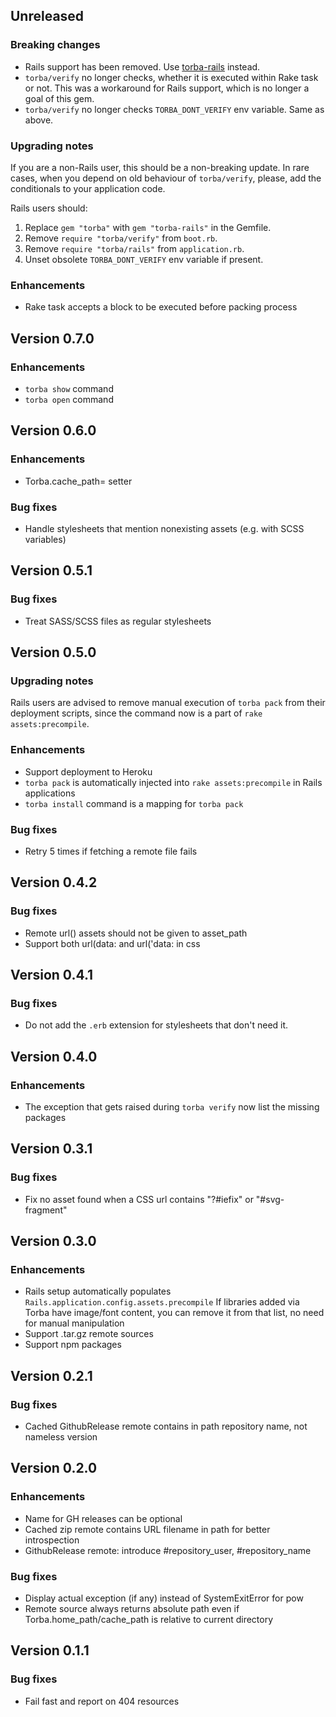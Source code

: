 ## Unreleased

### Breaking changes

* Rails support has been removed. Use [torba-rails][torba-rails] instead.
* `torba/verify` no longer checks, whether it is executed within Rake task
  or not. This was a workaround for Rails support, which is no longer a goal
  of this gem.
* `torba/verify` no longer checks `TORBA_DONT_VERIFY` env variable. Same as
  above.

### Upgrading notes

If you are a non-Rails user, this should be a non-breaking update. In rare cases,
when you depend on old behaviour of `torba/verify`, please, add the conditionals
to your application code.

Rails users should:

1. Replace `gem "torba"` with `gem "torba-rails"` in the Gemfile.
2. Remove `require "torba/verify"` from `boot.rb`.
3. Remove `require "torba/rails"` from `application.rb`.
4. Unset obsolete `TORBA_DONT_VERIFY` env variable if present.

### Enhancements

* Rake task accepts a block to be executed before packing process

[torba-rails]: https://github.com/torba-rb/torba-rails

## Version 0.7.0

### Enhancements

* `torba show` command
* `torba open` command

## Version 0.6.0

### Enhancements

* Torba.cache_path= setter

### Bug fixes

* Handle stylesheets that mention nonexisting assets (e.g. with SCSS variables)

## Version 0.5.1

### Bug fixes

* Treat SASS/SCSS files as regular stylesheets

## Version 0.5.0

### Upgrading notes

Rails users are advised to remove manual execution of `torba pack` from
their deployment scripts, since the command now is a part of
`rake assets:precompile`.

### Enhancements

* Support deployment to Heroku
* `torba pack` is automatically injected into `rake assets:precompile`
  in Rails applications
* `torba install` command is a mapping for `torba pack`

### Bug fixes

* Retry 5 times if fetching a remote file fails

## Version 0.4.2

### Bug fixes

* Remote url() assets should not be given to asset_path
* Support both url(data: and url('data: in css

## Version 0.4.1

### Bug fixes

* Do not add the `.erb` extension for stylesheets that don't need it.

## Version 0.4.0

### Enhancements

* The exception that gets raised during `torba verify` now list the missing
  packages

## Version 0.3.1

### Bug fixes

* Fix no asset found when a CSS url contains "?#iefix" or "#svg-fragment"

## Version 0.3.0

### Enhancements

* Rails setup automatically populates `Rails.application.config.assets.precompile`
  If libraries added via Torba have image/font content, you can remove it from
  that list, no need for manual manipulation
* Support .tar.gz remote sources
* Support npm packages

## Version 0.2.1

### Bug fixes

* Cached GithubRelease remote contains in path repository name, not nameless
  version

## Version 0.2.0

### Enhancements

* Name for GH releases can be optional
* Cached zip remote contains URL filename in path for better introspection
* GithubRelease remote: introduce #repository_user, #repository_name

### Bug fixes

* Display actual exception (if any) instead of SystemExitError for pow
* Remote source always returns absolute path even if Torba.home_path/cache_path
  is relative to current directory

## Version 0.1.1

### Bug fixes

* Fail fast and report on 404 resources
